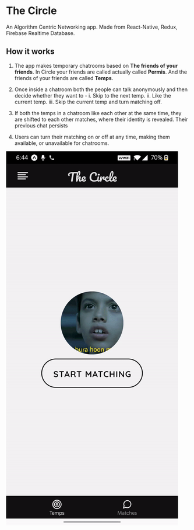 # The Circle
An Algorithm Centric Networking app.
Made from React-Native, Redux, Firebase Realtime Database.

## How it works
1. The app makes temporary chatrooms based on **The friends of your friends**. In Circle your friends are called actually called **Permis**. And the friends of your friends are called **Temps**.

2. Once inside a chatroom both the people can talk anonymously and then decide whether they want to -
    i. Skip to the next temp.
    ii. Like the current temp.
    iii. Skip the current temp and turn matching off.
    
3. If both the temps in a chatroom like each other at the same time, they are shifted to each other matches, where their identity is revealed. Their previous chat persists

4. Users can turn their matching on or off at any time, making them available, or unavailable for chatrooms.

![](CircleMatching.gif)
